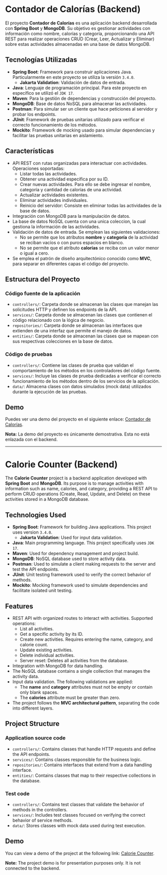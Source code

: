 # Contador de Calorías (Backend)

El proyecto **Contador de Calorías** es una aplicación backend desarrollada con **Spring Boot** y **MongoDB**. Su objetivo es gestionar actividades con información como nombre, calorías y categoría, proporcionando una API REST para realizar operaciones CRUD (Crear, Leer, Actualizar y Eliminar) sobre estas actividades almacenadas en una base de datos MongoDB.

## Tecnologías Utilizadas

- **Spring Boot**: Framework para construir aplicaciones Java. Particularmente en este proyecto se utiliza la versión `3.4.0`.
  - **Jakarta Validation**: Validación de datos de entrada.
- **Java**: Lenguaje de programación principal. Para este proyecto en específico se utilizó el `JDK 17`.
- **Maven**: Para la gestión de dependencias y construcción del proyecto.
- **MongoDB**: Base de datos NoSQL para almacenar las actividades.
- **Postman**: Para simular ser un cliente que hace peticiones al servidor y probar los endpoints.
- **JUnit**: Framework de pruebas unitarias utilizado para verificar el correcto funcionamiento de los métodos.
- **Mockito**: Framework de mocking usado para simular dependencias y facilitar las pruebas unitarias en aislamiento.

## Características

- API REST con rutas organizadas para interactuar con actividades. Operaciones soportadas:
  - Listar todas las actividades.
  - Obtener una actividad específica por su ID.
  - Crear nuevas actividades. Para ello se debe ingresar el nombre, categoría y cantidad de calorías de una actividad.
  - Actualizar actividades existentes.
  - Eliminar actividades individuales.
  - Reinicio del servidor: Consiste en eliminar todas las actividades de la base de datos.
- Integración con MongoDB para la manipulación de datos.
- La base de datos NoSQL cuenta con una unica coleccion, la cual gestiona la información de las actividades.
- Validación de datos de entrada. Se emplean las siguientes validaciones:
  - No se permite que los atributos **nombre** y **categoría** de la actividad se reciban vacíos o con puros espacios en blanco.
  - No se permite que el atributo **calorías** se reciba con un valor menor o igual a cero.
- Se emplea el patrón de diseño arquitectónico conocido como **MVC**, para separar en diferentes capas el código del proyecto.

## Estructura del Proyecto

### Código fuente de la aplicación

- `controllers/`: Carpeta donde se almacenan las clases que manejan las solicitudes HTTP y definen los endpoints de la API.
- `services/`: Carpeta donde se almacenan las clases que contienen el código relacionado con la lógica de negocio.
- `repositories/`: Carpeta donde se almacenan las interfaces que extienden de una interfaz que permite el manejo de datos.
- `entities/`: Carpeta donde se almacenan las clases que se mapean con sus respectivas colecciones en la base de datos.

### Código de pruebas

- `controllers/`: Contiene las clases de prueba que validan el comportamiento de los métodos en los controladores del código fuente.
- `services/`: Incluye las clases de prueba dedicadas a verificar el correcto funcionamiento de los métodos dentro de los servicios de la aplicación.
- `data/`: Almacena clases con datos simulados (mock data) utilizados durante la ejecución de las pruebas.

## Demo

Puedes ver una demo del proyecto en el siguiente enlace: [Contador de Calorías](https://deft-kataifi-58f6e5.netlify.app/).

**Nota:** La demo del proyecto es únicamente demostrativa. Esta no está enlazada con el backend.

----
# Calorie Counter (Backend)

The **Calorie Counter** project is a backend application developed with **Spring Boot** and **MongoDB**. Its purpose is to manage activities with information such as name, calories, and category, providing a REST API to perform CRUD operations (Create, Read, Update, and Delete) on these activities stored in a MongoDB database.

## Technologies Used

- **Spring Boot**: Framework for building Java applications. This project uses version `3.4.0`.
  - **Jakarta Validation**: Used for input data validation.
- **Java**: Main programming language. This project specifically uses `JDK 17`.
- **Maven**: Used for dependency management and project build.
- **MongoDB**: NoSQL database used to store activity data.
- **Postman**: Used to simulate a client making requests to the server and test the API endpoints.
- **JUnit**: Unit testing framework used to verify the correct behavior of methods.
- **Mockito**: Mocking framework used to simulate dependencies and facilitate isolated unit testing.

## Features

- REST API with organized routes to interact with activities. Supported operations:
  - List all activities.
  - Get a specific activity by its ID.
  - Create new activities. Requires entering the name, category, and calorie count.
  - Update existing activities.
  - Delete individual activities.
  - Server reset: Deletes all activities from the database.
- Integration with MongoDB for data handling.
- The NoSQL database contains a single collection that manages the activity data.
- Input data validation. The following validations are applied:
  - The **name** and **category** attributes must not be empty or contain only blank spaces.
  - The **calories** attribute must be greater than zero.
- The project follows the **MVC architectural pattern**, separating the code into different layers.

## Project Structure

### Application source code

- `controllers/`: Contains classes that handle HTTP requests and define the API endpoints.
- `services/`: Contains classes responsible for the business logic.
- `repositories/`: Contains interfaces that extend from a data handling interface.
- `entities/`: Contains classes that map to their respective collections in the database.

### Test code

- `controllers/`: Contains test classes that validate the behavior of methods in the controllers.
- `services/`: Includes test classes focused on verifying the correct behavior of service methods.
- `data/`: Stores classes with mock data used during test execution.

## Demo

You can view a demo of the project at the following link: [Calorie Counter](https://deft-kataifi-58f6e5.netlify.app/).

**Note:** The project demo is for presentation purposes only. It is not connected to the backend.
